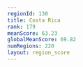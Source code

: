 ```yaml
---
regionId: 130
title: Costa Rica
rank: 179
meanScore: 63.23
globalMeanScore: 69.82
numRegions: 220
layout: region_score
---
```

